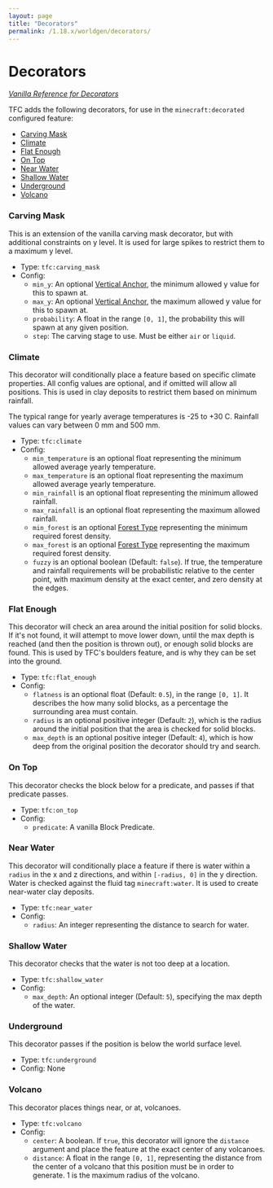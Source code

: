 ```yaml
---
layout: page
title: "Decorators"
permalink: /1.18.x/worldgen/decorators/
---
```


# Decorators

*[Vanilla Reference for Decorators](https://minecraft.fandom.com/wiki/Custom_world_generation#Decorators)*

TFC adds the following decorators, for use in the `minecraft:decorated` configured feature:

<!--linky_begin_sort_alphabetical-->

- [Carving Mask](#carving-mask)
- [Climate](#climate)
- [Flat Enough](#flat-enough)
- [On Top](#on-top)
- [Near Water](#near-water)
- [Shallow Water](#shallow-water)
- [Underground](#underground)
- [Volcano](#volcano)

<!--linky_end_sort_alphabetical-->

### Carving Mask

This is an extension of the vanilla carving mask decorator, but with additional constraints on y level. It is used for large spikes to restrict them to a maximum y level.

- Type: `tfc:carving_mask`
- Config:
  - `min_y`: An optional [Vertical Anchor](../common-types/#vertical-anchor), the minimum allowed y value for this to spawn at.
  - `max_y`: An optional [Vertical Anchor](../common-types/#vertical-anchor), the maximum allowed y value for this to spawn at.
  - `probability`: A float in the range `[0, 1]`, the probability this will spawn at any given position.
  - `step`: The carving stage to use. Must be either `air` or `liquid`.

### Climate

This decorator will conditionally place a feature based on specific climate properties. All config values are optional, and if omitted will allow all positions. This is used in clay deposits to restrict them based on minimum rainfall.

The typical range for yearly average temperatures is -25 to +30 C. Rainfall values can vary between 0 mm and 500 mm.

- Type: `tfc:climate`
- Config:
  - `min_temperature` is an optional float representing the minimum allowed average yearly temperature.
  - `max_temperature` is an optional float representing the maximum allowed average yearly temperature.
  - `min_rainfall` is an optional float representing the minimum allowed rainfall.
  - `max_rainfall` is an optional float representing the maximum allowed rainfall.
  - `min_forest` is an optional [Forest Type](../common-types/#forest-type) representing the minimum required forest density.
  - `max_forest` is an optional [Forest Type](../common-types/#forest-type) representing the maximum required forest density.
  - `fuzzy` is an optional boolean (Default: `false`). If true, the temperature and rainfall requirements will be probabilistic relative to the center point, with maximum density at the exact center, and zero density at the edges.


### Flat Enough

This decorator will check an area around the initial position for solid blocks. If it's not found, it will attempt to move lower down, until the max depth is reached (and then the position is thrown out), or enough solid blocks are found. This is used by TFC's boulders feature, and is why they can be set into the ground.

- Type: `tfc:flat_enough`
- Config:
  - `flatness` is an optional float (Default: `0.5`), in the range `[0, 1]`. It describes the how many solid blocks, as a percentage the surrounding area must contain.
  - `radius` is an optional positive integer (Default: `2`), which is the radius around the initial position that the area is checked for solid blocks.
  - `max_depth` is an optional positive integer (Default: `4`), which is how deep from the original position the decorator should try and search.

### On Top

This decorator checks the block below for a predicate, and passes if that predicate passes.

- Type: `tfc:on_top`
- Config:
  - `predicate`: A vanilla Block Predicate.

### Near Water

This decorator will conditionally place a feature if there is water within a `radius` in the x and z directions, and within `[-radius, 0]` in the y direction. Water is checked against the fluid tag `minecraft:water`. It is used to create near-water clay deposits.

- Type: `tfc:near_water`
- Config:
  - `radius`: An integer representing the distance to search for water.

### Shallow Water

This decorator checks that the water is not too deep at a location.

- Type: `tfc:shallow_water`
- Config:
  - `max_depth`: An optional integer (Default: `5`), specifying the max depth of the water.

### Underground

This decorator passes if the position is below the world surface level.

- Type: `tfc:underground`
- Config: None

### Volcano

This decorator places things near, or at, volcanoes.

- Type: `tfc:volcano`
- Config:
  - `center`: A boolean. If `true`, this decorator will ignore the `distance` argument and place the feature at the exact center of any volcanoes.
  - `distance`: A float in the range `[0, 1]`, representing the distance from the center of a volcano that this position must be in order to generate. 1 is the maximum radius of the volcano.
